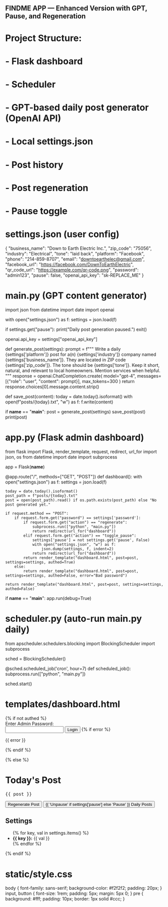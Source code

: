 ## FINDME APP — Enhanced Version with GPT, Pause, and Regeneration
# Project Structure:
# - Flask dashboard
# - Scheduler
# - GPT-based daily post generator (OpenAI API)
# - Local settings.json
# - Post history
# - Post regeneration
# - Pause toggle

# settings.json (user config)
{
  "business_name": "Down to Earth Electric Inc.",
  "zip_code": "75056",
  "industry": "Electrical",
  "tone": "laid back",
  "platform": "Facebook",
  "phone": "214-859-8707",
  "email": "downtoearthelec@gmail.com",
  "facebook_url": "https://facebook.com/DownToEarthElectric",
  "qr_code_url": "https://example.com/qr-code.png",
  "password": "admin123",
  "pause": false,
  "openai_api_key": "sk-REPLACE_ME"
}

# main.py (GPT content generator)
import json
from datetime import date
import openai

with open("settings.json") as f:
    settings = json.load(f)

if settings.get("pause"):
    print("Daily post generation paused.")
    exit()

openai.api_key = settings["openai_api_key"]

def generate_post(settings):
    prompt = f"""
    Write a daily {settings['platform']} post for a(n) {settings['industry']} company named {settings['business_name']}.
    They are located in ZIP code {settings['zip_code']}.
    The tone should be {settings['tone']}.
    Keep it short, natural, and relevant to local homeowners.
    Mention services when helpful.
    """
    response = openai.ChatCompletion.create(
        model="gpt-4",
        messages=[{"role": "user", "content": prompt}],
        max_tokens=300
    )
    return response.choices[0].message.content.strip()

def save_post(content):
    today = date.today().isoformat()
    with open(f"posts/{today}.txt", "w") as f:
        f.write(content)

if __name__ == "__main__":
    post = generate_post(settings)
    save_post(post)
    print(post)

# app.py (Flask admin dashboard)
from flask import Flask, render_template, request, redirect, url_for
import json, os
from datetime import date
import subprocess

app = Flask(__name__)

@app.route("/", methods=["GET", "POST"])
def dashboard():
    with open("settings.json") as f:
        settings = json.load(f)

    today = date.today().isoformat()
    post_path = f"posts/{today}.txt"
    post = open(post_path).read() if os.path.exists(post_path) else "No post generated yet."

    if request.method == "POST":
        if request.form.get("password") == settings['password']:
            if request.form.get("action") == "regenerate":
                subprocess.run(["python", "main.py"])
                return redirect(url_for("dashboard"))
            elif request.form.get("action") == "toggle_pause":
                settings['pause'] = not settings.get('pause', False)
                with open("settings.json", "w") as f:
                    json.dump(settings, f, indent=2)
                return redirect(url_for("dashboard"))
            return render_template("dashboard.html", post=post, settings=settings, authed=True)
        else:
            return render_template("dashboard.html", post=post, settings=settings, authed=False, error="Bad password")

    return render_template("dashboard.html", post=post, settings=settings, authed=False)

if __name__ == "__main__":
    app.run(debug=True)

# scheduler.py (auto-run main.py daily)
from apscheduler.schedulers.blocking import BlockingScheduler
import subprocess

sched = BlockingScheduler()

@sched.scheduled_job('cron', hour=7)
def scheduled_job():
    subprocess.run(["python", "main.py"])

sched.start()

# templates/dashboard.html
<!DOCTYPE html>
<html>
<head>
    <title>FiNDME Dashboard</title>
    <link rel="stylesheet" href="/static/style.css">
</head>
<body>
    {% if not authed %}
        <form method="POST">
            <label>Enter Admin Password:</label><br>
            <input type="password" name="password">
            <button type="submit">Login</button>
            {% if error %}<p>{{ error }}</p>{% endif %}
        </form>
    {% else %}
        <h1>Today's Post</h1>
        <pre>{{ post }}</pre>
        <form method="POST">
            <input type="hidden" name="password" value="{{ settings['password'] }}">
            <button name="action" value="regenerate">Regenerate Post</button>
            <button name="action" value="toggle_pause">{{ 'Unpause' if settings['pause'] else 'Pause' }} Daily Posts</button>
        </form>
        <h2>Settings</h2>
        <ul>
            {% for key, val in settings.items() %}
                <li><strong>{{ key }}:</strong> {{ val }}</li>
            {% endfor %}
        </ul>
    {% endif %}
</body>
</html>

# static/style.css
body {
    font-family: sans-serif;
    background-color: #f2f2f2;
    padding: 20px;
}
input, button {
    font-size: 1rem;
    padding: 5px;
    margin: 5px 0;
}
pre {
    background: #fff;
    padding: 10px;
    border: 1px solid #ccc;
}
